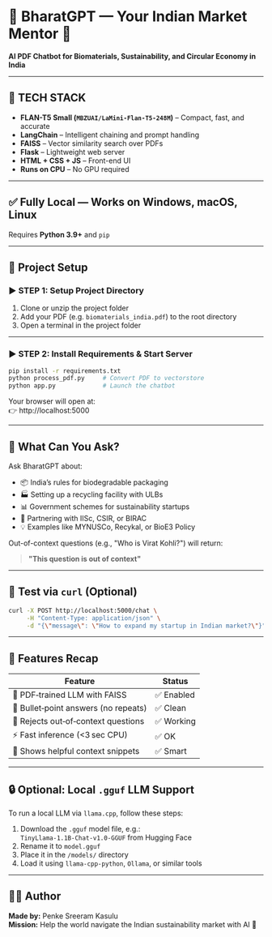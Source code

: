 # 💬 BharatGPT — Your Indian Market Mentor 🤖  
**AI PDF Chatbot for Biomaterials, Sustainability, and Circular Economy in India**

---

## 🧠 TECH STACK

- **FLAN-T5 Small (`MBZUAI/LaMini-Flan-T5-248M`)** – Compact, fast, and accurate  
- **LangChain** – Intelligent chaining and prompt handling  
- **FAISS** – Vector similarity search over PDFs  
- **Flask** – Lightweight web server  
- **HTML + CSS + JS** – Front-end UI  
- **Runs on CPU** – No GPU required  

---

## ✅ Fully Local — Works on Windows, macOS, Linux  
Requires **Python 3.9+** and `pip`

---

## 📁 Project Setup

### ▶️ STEP 1: Setup Project Directory

1. Clone or unzip the project folder  
2. Add your PDF (e.g. `biomaterials_india.pdf`) to the root directory  
3. Open a terminal in the project folder  

---

### ▶️ STEP 2: Install Requirements & Start Server

```bash
pip install -r requirements.txt
python process_pdf.py     # Convert PDF to vectorstore
python app.py             # Launch the chatbot
```

Your browser will open at:  
👉 http://localhost:5000

---

## 💬 What Can You Ask?

Ask BharatGPT about:

- 📦 India’s rules for biodegradable packaging  
- 🏭 Setting up a recycling facility with ULBs  
- 📊 Government schemes for sustainability startups  
- 🧪 Partnering with IISc, CSIR, or BIRAC  
- 💡 Examples like MYNUSCo, Recykal, or BioE3 Policy  

Out-of-context questions (e.g., "Who is Virat Kohli?") will return:  
> **"This question is out of context"**

---

## 🧪 Test via `curl` (Optional)

```bash
curl -X POST http://localhost:5000/chat \
     -H "Content-Type: application/json" \
     -d "{\"message\": \"How to expand my startup in Indian market?\"}"
```

---

## 📌 Features Recap

| Feature                             | Status     |
|-------------------------------------|------------|
| 🧠 PDF‑trained LLM with FAISS        | ✅ Enabled |
| 📍 Bullet‑point answers (no repeats) | ✅ Clean   |
| 🚫 Rejects out‑of‑context questions  | ✅ Working |
| ⚡ Fast inference (<3 sec CPU)       | ✅ OK      |
| 📄 Shows helpful context snippets    | ✅ Smart   |

---

## 🔒 Optional: Local `.gguf` LLM Support

To run a local LLM via `llama.cpp`, follow these steps:

1. Download the `.gguf` model file, e.g.:  
   `TinyLlama-1.1B-Chat-v1.0-GGUF` from Hugging Face  
2. Rename it to `model.gguf`  
3. Place it in the `/models/` directory  
4. Load it using `llama-cpp-python`, `Ollama`, or similar tools

---

## 👨‍💻 Author

**Made by:** Penke Sreeram Kasulu  
**Mission:** Help the world navigate the Indian sustainability market with AI 🌱
